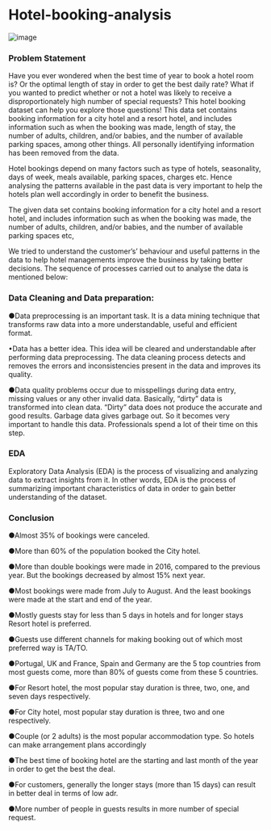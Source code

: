 # Hotel-booking-analysis


![image](https://user-images.githubusercontent.com/101803400/211644641-fe39970f-8908-4fe5-a2fc-5379bdaacf9d.png)


### Problem Statement
Have you ever wondered when the best time of year to book a hotel room is? Or the optimal length of stay in order to get the best daily rate? What if you wanted to predict whether or not a hotel was likely to receive a disproportionately high number of special requests? This hotel booking dataset can help you explore those questions!
This data set contains booking information for a city hotel and a resort hotel, and includes information such as when the booking was made, length of stay, the number of adults, children, and/or babies, and the number of available parking spaces, among other things. All personally identifying information has been removed from the data.


Hotel bookings depend on many factors such as type of hotels, seasonality, days of week, meals available, parking spaces, charges etc. Hence analysing the patterns available in the past data is very important to help the hotels plan well accordingly in order to benefit the business.

The given data set contains booking information for a city hotel and a resort hotel, and includes information such as when the booking was made, the number of adults, children, and/or babies, and the number of available parking spaces etc,

We tried to understand the customer’s’ behaviour and useful patterns in the data to help hotel managements improve the business by taking better decisions. The sequence of processes carried out to analyse the data is mentioned below:

### Data Cleaning and Data preparation:
●Data preprocessing is an important task. It is a data mining technique that transforms raw data into a more understandable, useful and efficient format.

•Data has a better idea. This idea will be cleared and understandable after performing data preprocessing. The data cleaning process detects and removes the errors and inconsistencies present in the data and improves its quality.

●Data quality problems occur due to misspellings during data entry, missing values or any other invalid data. Basically, “dirty” data is transformed into clean data. “Dirty” data does not produce the accurate and good results. Garbage data gives garbage out. So it becomes very important to handle this data. Professionals spend a lot of their time on this step.


### EDA

Exploratory Data Analysis (EDA) is the process of visualizing and analyzing data to extract insights from it. In other words, EDA is the process of summarizing important characteristics of data in order to gain better understanding of the dataset.

### Conclusion

●Almost 35% of bookings were canceled.

●More than 60% of the population booked the City hotel.

●More than double bookings were made in 2016, compared to the previous year. But the bookings decreased by almost 15% next year.

●Most bookings were made from July to August. And the least bookings were made at the start and end of the year.

●Mostly guests stay for less than 5 days in hotels and for longer stays Resort hotel is preferred.

●Guests use different channels for making booking out of which most preferred way is TA/TO.

●Portugal, UK and France, Spain and Germany are the 5 top countries from most guests come, more than 80% of guests come from these 5 countries.

●For Resort hotel, the most popular stay duration is three, two, one, and seven days respectively.

●For City hotel, most popular stay duration is three, two and one respectively.

●Couple (or 2 adults) is the most popular accommodation type. So hotels can make arrangement plans accordingly

●The best time of booking hotel are the starting and last month of the year in order to get the best the deal.

●For customers, generally the longer stays (more than 15 days) can result in better deal in terms of low adr.

●More number of people in guests results in more number of special request.
